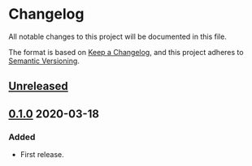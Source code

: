 # Changelog

All notable changes to this project will be documented in this file.

The format is based on [Keep a Changelog](https://keepachangelog.com/en/1.0.0/),
and this project adheres to [Semantic Versioning](https://semver.org/spec/v2.0.0.html).

## [Unreleased]

## [0.1.0] 2020-03-18

### Added

- First release.

[Unreleased]: https://github.com/giantswarm/k8sclient/compare/v0.1.0...HEAD
[0.1.0]: https://github.com/giantswarm/k8sclient/releases/tag/v0.1.0
